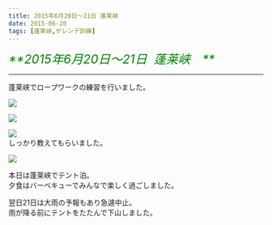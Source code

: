 ```yaml
---
title: 2015年6月20日～21日 蓬莱峡
date: 2015-06-20
tags: [蓬莱峡,ゲレンデ訓練]
---
```


<font size="5" color="Green">_**2015年6月20日～21日  蓬莱峡　**_</font>            

* * *

蓬莱峡でロープワークの練習を行いました。  

![](/2015/06/20/20150620/dscn1920.jpg)  

![](/2015/06/20/20150620/l_581e09526d32013012adcd98f0431c67de26522d1.jpg)  

![](/2015/06/20/20150620/dscn1928.jpg)  
しっかり教えてもらいました。  

![](/2015/06/20/20150620/dscn1957.jpg)  

本日は蓬莱峡でテント泊。  
夕食はバーベキューでみんなで楽しく過ごしました。  

翌日21日は大雨の予報もあり急遽中止。  
雨が降る前にテントをたたんで下山しました。
